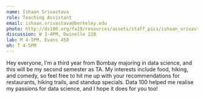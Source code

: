 ```yaml
---
name: Ishaan Srivastava
role: Teaching Assistant
email: ishaan.srivastava@berkeley.edu
photo: http://ds100.org/fa19/resources/assets/staff_pics/ishaan_srivastava.jpg
discussion: W 3-4PM, Dwinelle 228
lab: M 4-5PM, Evans 458
oh: T 4-5PM
---
```


Hey everyone, I'm a third year from Bombay majoring in data science, and this will be my second semester as TA. My interests include food, hiking, and comedy, so feel free to hit me up with your recommendations for restaurants, hiking trails, and standup specials. Data 100 helped me realise my passions for data science, and I hope it does for you too!